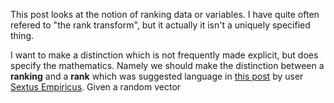 This post looks at the notion of ranking data or variables. I have quite often refered to "the rank transform", but it actually it isn't a uniquely specified thing.


I want to make a distinction which is not frequently made explicit, but does specify the mathematics. Namely we should make the distinction between a **ranking** and a **rank** which was suggested language in [this post](https://stats.stackexchange.com/a/605359/69508) by user [Sextus Empiricus](https://stats.stackexchange.com/users/164061/sextus-empiricus). Given a random vector
